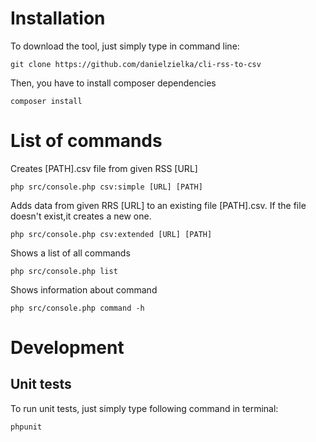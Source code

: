 # Installation

To download the tool, just simply type in command line:

```
git clone https://github.com/danielzielka/cli-rss-to-csv
```

Then, you have to install composer dependencies

```
composer install
```

# List of commands

Creates [PATH].csv file from given RSS [URL]

```
php src/console.php csv:simple [URL] [PATH]
```

Adds data from given RRS [URL] to an existing file [PATH].csv.
If the file doesn't exist,it creates a new one.

```
php src/console.php csv:extended [URL] [PATH]
```

Shows a list of all commands

```
php src/console.php list
```

Shows information about command

```
php src/console.php command -h
```

# Development

## Unit tests

To run unit tests, just simply type following command in terminal:

```
phpunit
```
